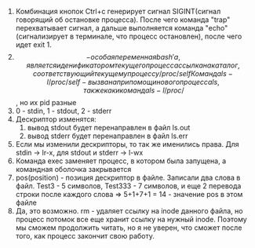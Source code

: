1) Комбинация кнопок Ctrl+c генерирует сигнал SIGINT(сигнал говорящий об остановке процесса). После чего команда "trap" перехватывает сигнал, а дальше выполняется команда "echo"(сигнализирует в терминале, что процесс остановлен), после чего идет exit 1.
2) $$ - особая переменная bash'a, является иденификатором текущего процесса
ссылка на каталог, соответствующий текущему процессу /proc/self
Команда ls -l /proc/self - вызвана при помощи нового процесса ls, так же как и команда ls -l /proc/$$, но их pid разные
3) 0 - stdin, 1 - stdout, 2 - stderr
4) Дескриптор изменятся:
	1) вывод stdout будет перенаправлен в файл ls.out
	2) вывод stderr будет перенаправлен в файл ls.err
5) Если мы изменили дескрипторы, то так же именились права. Для stdin -> lr-x, для stdout и stderr -> l-wx
6) Команда exec заменяет процесс, в котором была запущена, а командная оболочка закрывается
7) pos(position) - позиция дескриптор в файле. Записали два слова в файл. Test3 - 5 символов, Test333 - 7 символов, и еще 2 перевода строки после каждого слова => 5+1+7+1 = 14 - значение pos в этом файле
8) Да, это возможно. rm - удаляет ссылку на inode данного файла, но процесс потомок все еще хранит ссылку на нужный inode. Поэтому мы сможем продолжить читать, но я не уверен, что сможет после того, как процесс закончит свою работу. 
